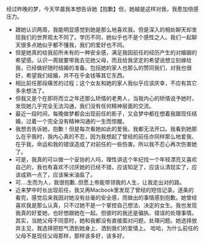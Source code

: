 经过昨晚的梦，今天早晨我本想告诉她【抱歉】但，她越是这样对我，我愈加倍感压力。
- 跟她认识两周，我能明显感觉到她是那么地喜欢我。但是深入的相处聊天却发现我们的世界观太不同了。学历不同，她似乎也不是个感性之人。我们一起聊天很多点她似乎都不懂我，我们的爱好也不同。
- 但是她真的给我前所未有的一种安全感，满足我因前任的经历产生的对婚姻的希望感。认识一周就要带我去见她父母，而且给我坚定的希望说想立刻嫁给我，已经做好随时结婚的准备。包括她的家人也那么的赞同我们，对我也很好，希望我们结婚，并不在乎金钱等其它东西。
- 相比前任那段痛苦的过程；这个女友和她的家人我似乎应该庆幸，不应有其它多余想法了。
- 但我又是个在即将而立之年还那么矫情的老男人，当我内心的矫情说予她时，发现她几乎完全无法沟通，我们没有任何精神层面的交流。
- 最近一段时间，每晚做梦都会出现前任的影子，又会梦中都在想着我跟现任结婚，过着一个完全没有精神沟通的一生而惊醒。
- 我想去告诉她，抱歉！但是每次看她如此的爱我，我都无法开口。我看到她那么在乎我时，我内心真的不忍，因为我想起了曾经的前任亦同样那么地爱我、在乎我，命运和我的错误造成了对前任的一些伤害。所以我不忍心再次伤害她了。
- 可是，我真的可以做一个妥协的人吗，理性讲这个年纪找一个年轻漂亮又喜欢自己的，我也有喜欢不讨厌她的已经不错，应该知足了，应该认清现实了，应该成熟一点了，应该柴米油盐了。
- 可....生而为人，我很抱歉..但愿上帝能带领我的人生，让我走出对的路。
- 近来梦中时长出现前任，我又再Macbook里发现了曾经的短信记录。逐条的看完，感觉后来我因对她没有丝毫的安全感，而做出的事情感到抱歉。她曾经喜欢我是那么认真，只不过她不是一个掌控自己想法、决定的女生。我也发现我真的好爱她，也好想跟她在一起。但彼时的我还是偏执、错误的处理事情。
其实，当她父母不同意时，她和我都没有直接面对问题，处理问题。她选择放弃主见，我选择把怒气洒到她身上、洒到我们的爱情上。
哈哈，为什么前任的父母不是现任父母那样，那样该多好，该多好。
